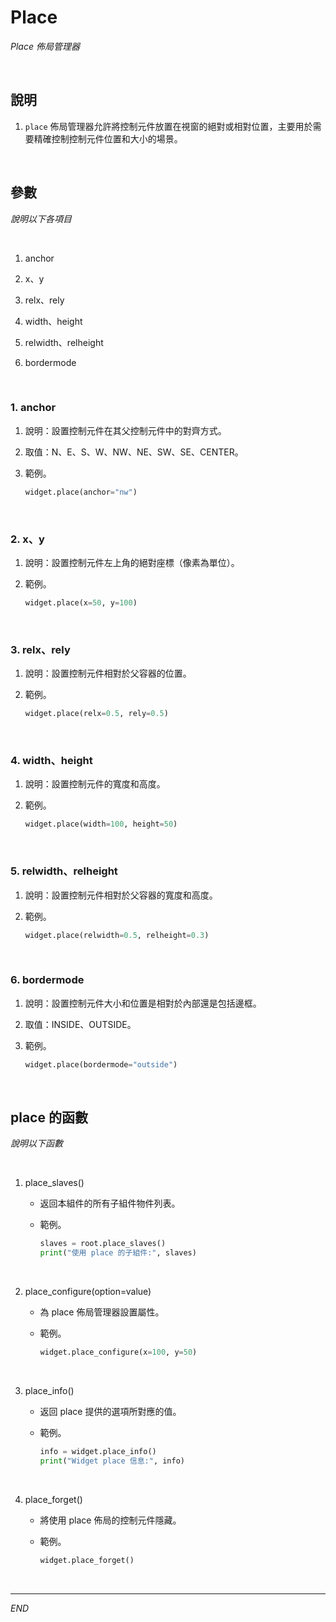 # Place

_Place 佈局管理器_

<br>

## 說明

1. `place` 佈局管理器允許將控制元件放置在視窗的絕對或相對位置，主要用於需要精確控制控制元件位置和大小的場景。

<br>

## 參數

_說明以下各項目_

<br>

1. anchor

2. x、y

3. relx、rely

4. width、height

5. relwidth、relheight

6. bordermode

<br>

### 1. anchor

1. 說明：設置控制元件在其父控制元件中的對齊方式。

2. 取值：N、E、S、W、NW、NE、SW、SE、CENTER。

3. 範例。

    ```python
    widget.place(anchor="nw")
    ```

<br>

### 2. x、y

1. 說明：設置控制元件左上角的絕對座標（像素為單位）。

2. 範例。

    ```python
    widget.place(x=50, y=100)
    ```

<br>

### 3. relx、rely

1. 說明：設置控制元件相對於父容器的位置。

2. 範例。

    ```python
    widget.place(relx=0.5, rely=0.5)
    ```

<br>

### 4. width、height

1. 說明：設置控制元件的寬度和高度。

2. 範例。

    ```python
    widget.place(width=100, height=50)
    ```

<br>

### 5. relwidth、relheight

1. 說明：設置控制元件相對於父容器的寬度和高度。

2. 範例。

    ```python
    widget.place(relwidth=0.5, relheight=0.3)
    ```

<br>

### 6. bordermode

1. 說明：設置控制元件大小和位置是相對於內部還是包括邊框。

2. 取值：INSIDE、OUTSIDE。

3. 範例。

    ```python
    widget.place(bordermode="outside")
    ```

<br>

## place 的函數

_說明以下函數_

<br>

1. place_slaves()

    - 返回本組件的所有子組件物件列表。

    - 範例。

        ```python
        slaves = root.place_slaves()
        print("使用 place 的子組件:", slaves)
        ```

<br>

2. place_configure(option=value)

    - 為 place 佈局管理器設置屬性。

    - 範例。

        ```python
        widget.place_configure(x=100, y=50)
        ```

<br>

3. place_info()

    - 返回 place 提供的選項所對應的值。

    - 範例。

        ```python
        info = widget.place_info()
        print("Widget place 信息:", info)
        ```

<br>

4. place_forget()

    - 將使用 place 佈局的控制元件隱藏。

    - 範例。

        ```python
        widget.place_forget()
        ```

<br>

___

_END_